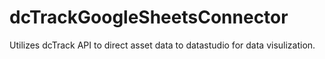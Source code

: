 # dcTrackGoogleSheetsConnector
Utilizes dcTrack API to direct asset data to datastudio for data visulization.
